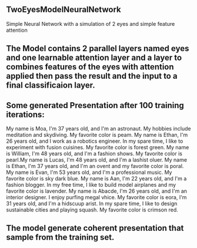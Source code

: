 ## TwoEyesModelNeuralNetwork
Simple Neural Network with a simulation of 2 eyes and simple feature attention

## The Model contains 2 parallel layers named eyes and one learnable attention layer and a layer to combines features of the eyes with attention applied then pass the result and the input to a final classificaion layer.


## Some generated Presentation after 100 training iterations:

My name is Moa, I'm 37 years old, and I'm an astronaut. My hobbies include meditation and skydiving. My favorite color is peam.
My name is Ethan, I'm 26 years old, and I work as a robotics engineer. In my spare time, I like to experiment with fusion cuisines. My favorite color is forest green.
My name is William, I'm 48 years old, and I'm a fashion shows. My favorite color is pearl.My name is Lucas, I'm 48 years old, and I'm a lashist oluer.
My name is Ethan, I'm 37 years old, and I'm an ovent and my favorite color is poral.
My name is Evan, I'm 53 years old, and I'm a professional music. My favorite color is sky dark blue.
My name is Aan, I'm 22 years old, and I'm a fashion blogger. In my free time, I like to build model airplanes and my favorite color is lavender.
My name is Abacde, I'm 26 years old, and I'm an interior designer. I enjoy purfing megal vhice. My favorite color is eora, I'm 31 years old, and I'm a hidscuup arist. In my spare time, I like to design sustainable cities and playing squash. My favorite color is crimson red.


## The model generate coherent presentation that sample from the training set.
